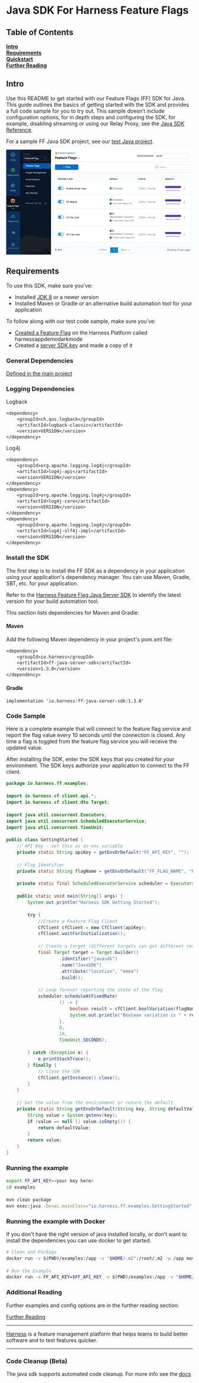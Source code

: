 Java SDK For Harness Feature Flags
========================

## Table of Contents
**[Intro](#Intro)**<br>
**[Requirements](#Requirements)**<br>
**[Quickstart](#Quickstart)**<br>
**[Further Reading](docs/further_reading.md)**<br>


## Intro

Use this README to get started with our Feature Flags (FF) SDK for Java. This guide outlines the basics of getting started with the SDK and provides a full code sample for you to try out.
This sample doesn’t include configuration options, for in depth steps and configuring the SDK, for example, disabling streaming or using our Relay Proxy, see the  [Java SDK Reference](https://ngdocs.harness.io/article/i7et9ebkst-integrate-feature-flag-with-java-sdk).

For a sample FF Java SDK project, see our [test Java project](https://github.com/harness/ff-java-server-sdk/blob/main/examples/src/main/java/io/harness/ff/examples/GettingStarted.java).


![FeatureFlags](https://github.com/harness/ff-java-server-sdk/raw/main/docs/images/ff-gui.png)

## Requirements

To use this SDK, make sure you've:

- Installed [JDK 8](https://openjdk.java.net/install/) or a newer version<br>
- Installed Maven or Gradle or an alternative build automation tool for your application

To follow along with our test code sample, make sure you’ve:
- [Created a Feature Flag](https://ngdocs.harness.io/article/1j7pdkqh7j-create-a-feature-flag) on the Harness Platform called harnessappdemodarkmode
- Created a [server SDK key](https://ngdocs.harness.io/article/1j7pdkqh7j-create-a-feature-flag#step_3_create_an_sdk_key) and made a copy of it

### General Dependencies

[Defined in the main project](./pom.xml)

### Logging Dependencies

Logback
```pom
<dependency>
    <groupId>ch.qos.logback</groupId>
    <artifactId>logback-classic</artifactId>
    <version>VERSION</version>
</dependency>
```

Log4j
```pom
<dependency>
    <groupId>org.apache.logging.log4j</groupId>
    <artifactId>log4j-api</artifactId>
    <version>VERSION</version>
</dependency>
<dependency>
    <groupId>org.apache.logging.log4j</groupId>
    <artifactId>log4j-core</artifactId>
    <version>VERSION</version>
</dependency>
<dependency>
    <groupId>org.apache.logging.log4j</groupId>
    <artifactId>log4j-slf4j-impl</artifactId>
    <version>VERSION</version>
</dependency>
```

### Install the SDK

The first step is to install the FF SDK as a dependency in your application using your application's dependency manager. You can use Maven, Gradle, SBT, etc. for your application.

Refer to the [Harness Feature Flag Java Server SDK](https://mvnrepository.com/artifact/io.harness/ff-java-server-sdk) to identify the latest version for your build automation tool.

This section lists dependencies for Maven and Gradle:

#### Maven

Add the following Maven dependency in your project's pom.xml file:
```pom
<dependency>
    <groupId>io.harness</groupId>
    <artifactId>ff-java-server-sdk</artifactId>
    <version>1.3.0</version>
</dependency>
```

#### Gradle

```
implementation 'io.harness:ff-java-server-sdk:1.3.0'
```

### Code Sample
Here is a complete example that will connect to the feature flag service and report the flag value every 10 seconds until the connection is closed.
Any time a flag is toggled from the feature flag service you will receive the updated value.

After installing the SDK, enter the SDK keys that you created for your environment. The SDK keys authorize your application to connect to the FF client.

```java
package io.harness.ff.examples;

import io.harness.cf.client.api.*;
import io.harness.cf.client.dto.Target;

import java.util.concurrent.Executors;
import java.util.concurrent.ScheduledExecutorService;
import java.util.concurrent.TimeUnit;

public class GettingStarted {
    // API Key - set this as an env variable
    private static String apiKey = getEnvOrDefault("FF_API_KEY", "");

    // Flag Identifier
    private static String flagName = getEnvOrDefault("FF_FLAG_NAME", "harnessappdemodarkmode");

    private static final ScheduledExecutorService scheduler = Executors.newScheduledThreadPool(1);

    public static void main(String[] args) {
        System.out.println("Harness SDK Getting Started");

        try {
            //Create a Feature Flag Client
            CfClient cfClient = new CfClient(apiKey);
            cfClient.waitForInitialization();

            // Create a target (different targets can get different results based on rules.  This includes a custom attribute 'location')
            final Target target = Target.builder()
                    .identifier("javasdk")
                    .name("JavaSDK")
                    .attribute("location", "emea")
                    .build();

            // Loop forever reporting the state of the flag
            scheduler.scheduleAtFixedRate(
                    () -> {
                        boolean result = cfClient.boolVariation(flagName, target, false);
                        System.out.println("Boolean variation is " + result);
                    },
                    0,
                    10,
                    TimeUnit.SECONDS);

        } catch (Exception e) {
            e.printStackTrace();
        } finally {
            // Close the SDK
            CfClient.getInstance().close();
        }
    }

    // Get the value from the environment or return the default
    private static String getEnvOrDefault(String key, String defaultValue) {
        String value = System.getenv(key);
        if (value == null || value.isEmpty()) {
            return defaultValue;
        }
        return value;
    }
}
```

### Running the example

```bash
export FF_API_KEY=<your key here>
cd examples

mvn clean package
mvn exec:java -Dexec.mainClass="io.harness.ff.examples.GettingStarted"
```

### Running the example with Docker
If you don't have the right version of java installed locally, or don't want to install the dependencies you can
use docker to get started.

```bash
# Clean and Package
docker run -v $(PWD)/examples:/app -v "$HOME/.m2":/root/.m2 -w /app maven:3.3-jdk-8 mvn clean package

# Run the Example
docker run -e FF_API_KEY=$FF_API_KEY -v $(PWD)/examples:/app -v "$HOME/.m2":/root/.m2 -w /app maven:3.3-jdk-8 mvn exec:java -Dexec.mainClass="io.harness.ff.examples.GettingStarted"
```


### Additional Reading

Further examples and config options are in the further reading section:

[Further Reading](docs/further_reading.md)


-------------------------
[Harness](https://www.harness.io/) is a feature management platform that helps teams to build better software and to
test features quicker.

-------------------------

### Code Cleanup (Beta)
The java sdk supports automated code cleanup. For more info see the [docs](/examples/src/main/java/io/harness/ff/code_cleanup_examples/README.md)
